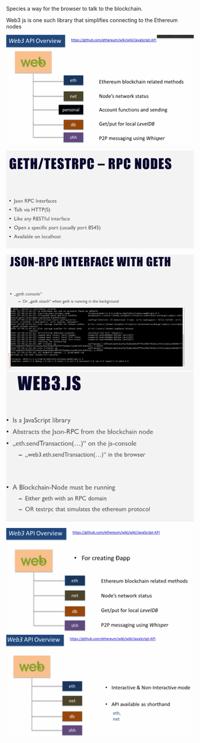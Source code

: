 Species a way for the browser to talk to the blockchain.

Web3 js is one such library that simplifies connecting to the Ethereum nodes

![](/assets/web3js.png)

![](/assets/web31.png)

![](/assets/geth-attach.png)![](/assets/web32.png)

![](/assets/web36.png)![](/assets/js2.png)

